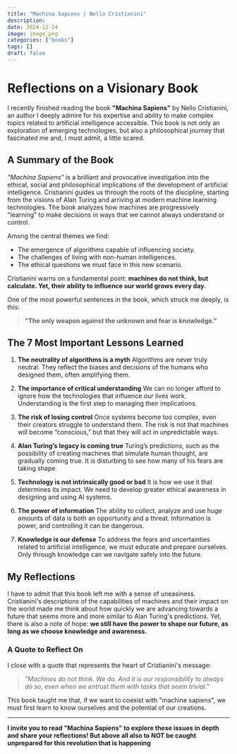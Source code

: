 ```yaml
---
title: "Machina Sapiens | Nello Cristianini"
description: 
date: 2024-12-24
image: image.png
categories: ["books"]
tags: []
draft: false
---
```

# Reflections on a Visionary Book

I recently finished reading the book **"Machina Sapiens"** by Nello Cristianini, an author I deeply admire for his expertise and ability to make complex topics related to artificial intelligence accessible. This book is not only an exploration of emerging technologies, but also a philosophical journey that fascinated me and, I must admit, a little scared.

## A Summary of the Book

_"Machina Sapiens"_ is a brilliant and provocative investigation into the ethical, social and philosophical implications of the development of artificial intelligence. Cristianini guides us through the roots of the discipline, starting from the visions of Alan Turing and arriving at modern machine learning technologies. The book analyzes how machines are progressively "learning" to make decisions in ways that we cannot always understand or control.

Among the central themes we find:
- The emergence of algorithms capable of influencing society.
- The challenges of living with non-human intelligences.
- The ethical questions we must face in this new scenario.

Cristianini warns on a fundamental point: **machines do not think, but calculate. Yet, their ability to influence our world grows every day.**

One of the most powerful sentences in the book, which struck me deeply, is this:
> **"The only weapon against the unknown and fear is knowledge."**

## The 7 Most Important Lessons Learned

1. **The neutrality of algorithms is a myth**
Algorithms are never truly neutral. They reflect the biases and decisions of the humans who designed them, often amplifying them.

2. **The importance of critical understanding**
We can no longer afford to ignore how the technologies that influence our lives work. Understanding is the first step to managing their implications.

3. **The risk of losing control**
Once systems become too complex, even their creators struggle to understand them. The risk is not that machines will become “conscious,” but that they will act in unpredictable ways.

4. **Alan Turing’s legacy is coming true**
Turing’s predictions, such as the possibility of creating machines that simulate human thought, are gradually coming true. It is disturbing to see how many of his fears are taking shape.

5. **Technology is not intrinsically good or bad**
It is how we use it that determines its impact. We need to develop greater ethical awareness in designing and using AI systems.

6. **The power of information**
The ability to collect, analyze and use huge amounts of data is both an opportunity and a threat. Information is power, and controlling it can be dangerous.

7. **Knowledge is our defense**
To address the fears and uncertainties related to artificial intelligence, we must educate and prepare ourselves. Only through knowledge can we navigate safely into the future.

## My Reflections

I have to admit that this book left me with a sense of uneasiness. Cristianini's descriptions of the capabilities of machines and their impact on the world made me think about how quickly we are advancing towards a future that seems more and more similar to Alan Turing's predictions. Yet, there is also a note of hope: **we still have the power to shape our future, as long as we choose knowledge and awareness.**

### A Quote to Reflect On

I close with a quote that represents the heart of Cristianini's message:
> _"Machines do not think. We do. And it is our responsibility to always do so, even when we entrust them with tasks that seem trivial."_

This book taught me that, if we want to coexist with "machine sapiens", we must first learn to know ourselves and the potential of our creations.

---

**I invite you to read "Machina Sapiens" to explore these issues in depth and share your reflections! But above all also to NOT be caught unprepared for this revolution that is happening**